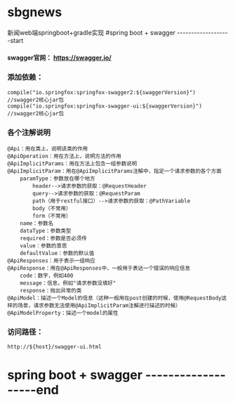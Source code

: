 # sbgnews
新闻web端springboot+gradle实现
#spring boot + swagger -------------------start
#### swagger官网： https://swagger.io/
### 添加依赖：

    compile("io.springfox:springfox-swagger2:${swaggerVersion}") //swagger2核心jar包
    compile("io.springfox:springfox-swagger-ui:${swaggerVersion}") //swagger2核心jar包
### 各个注解说明

    @Api：用在类上，说明该类的作用
    @ApiOperation：用在方法上，说明方法的作用
    @ApiImplicitParams：用在方法上包含一组参数说明
    @ApiImplicitParam：用在@ApiImplicitParams注解中，指定一个请求参数的各个方面
        paramType：参数放在哪个地方
            header-->请求参数的获取：@RequestHeader
            query-->请求参数的获取：@RequestParam
            path（用于restful接口）-->请求参数的获取：@PathVariable
            body（不常用）
            form（不常用）
        name：参数名
        dataType：参数类型
        required：参数是否必须传
        value：参数的意思
        defaultValue：参数的默认值
    @ApiResponses：用于表示一组响应
    @ApiResponse：用在@ApiResponses中，一般用于表达一个错误的响应信息
        code：数字，例如400
        message：信息，例如"请求参数没填好"
        response：抛出异常的类
    @ApiModel：描述一个Model的信息（这种一般用在post创建的时候，使用@RequestBody这样的场景，请求参数无法使用@ApiImplicitParam注解进行描述的时候）
    @ApiModelProperty：描述一个model的属性
### 访问路径： 

    http://${host}/swagger-ui.html
# spring boot + swagger -------------------end
